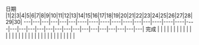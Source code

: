 日期 |1|2|3|4|5|6|7|8|9|10|11|12|13|14|15|16|17|18|19|20|21|22|23|24|25|26|27|28|29|30|
---|---|---|---|---|---|----|----|----|----|----|---|---|----|----|----|----|---|---|---|---|---|---|---|---|---|---|---|---|---|---|---|
完成 | | | | | | | | | | | | | | | | | | | | | | | | | | | | | | | | |

